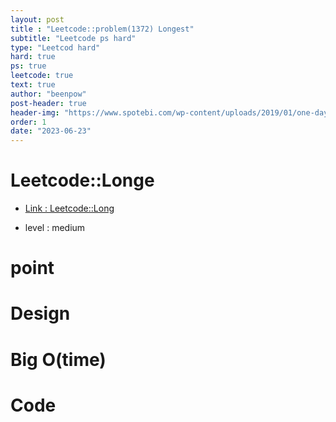 ```yaml
---
layout: post
title : "Leetcode::problem(1372) Longest"
subtitle: "Leetcode ps hard"
type: "Leetcod hard"
hard: true
ps: true
leetcode: true
text: true
author: "beenpow"
post-header: true
header-img: "https://www.spotebi.com/wp-content/uploads/2019/01/one-day-day-one-workout-motivation-spotebi.jpg"
order: 1
date: "2023-06-23"
---
```


# Leetcode::Longe
- [Link : Leetcode::Long](https://leetcode.com/problems/lcy)

- level : medium

# point

# Design


# Big O(time)

# Code

```cpp

```

